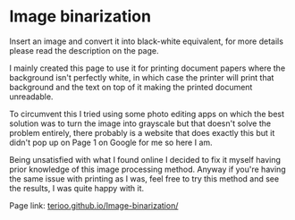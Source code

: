 # Image binarization

Insert an image and convert it into black-white equivalent, for more details please read the description on the page.

I mainly created this page to use it for printing document papers where the background isn't perfectly white, in which case the printer will print that background and the text on top of it making the printed document unreadable. 

To circumvent this I tried using some photo editing apps on which the best solution was to turn the image into grayscale but that doesn't solve the problem entirely, there probably is a website that does exactly this but it didn't pop up on Page 1 on Google for me so here I am. 

Being unsatisfied with what I found online I decided to fix it myself having prior knowledge of this image processing method. Anyway if you're having the same issue with printing as I was, feel free to try this method and see the results, I was quite happy with it.

Page link: [terioo.github.io/Image-binarization/](terioo.github.io/Image-binarization/)
